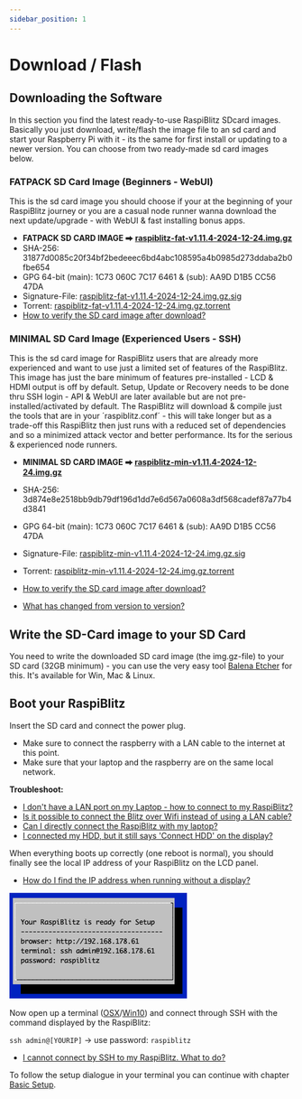 ```yaml
---
sidebar_position: 1
---
```


# Download / Flash

## Downloading the Software

In this section you find the latest ready-to-use RaspiBlitz SDcard images. Basically you just download, write/flash the image file to an sd card and start your Raspberry Pi with it - its the same for first install or updating to a newer version. You can choose from two ready-made sd card images below.

### FATPACK SD Card Image (Beginners - WebUI)

This is the sd card image you should choose if your at the beginning of your RaspiBlitz journey or you are a casual node runner wanna download the next update/upgrade - with WebUI & fast installing bonus apps.

- **FATPACK SD CARD IMAGE ⮕ [raspiblitz-fat-v1.11.4-2024-12-24.img.gz](https://raspiblitz.fulmo.org/images/raspiblitz-fat-v1.11.4-2024-12-24.img.gz)**
- SHA-256: 31877d0085c20f34bf2bedeeec6bd4abc108595a4b0985d273ddaba2b0fbe654
- GPG 64-bit (main): 1C73 060C 7C17 6461 & (sub): AA9D D1B5 CC56 47DA
- Signature-File: [raspiblitz-fat-v1.11.4-2024-12-24.img.gz.sig](https://raspiblitz.fulmo.org/images/raspiblitz-fat-v1.11.4-2024-12-24.img.gz.sig)
- Torrent: [raspiblitz-fat-v1.11.4-2024-12-24.img.gz.torrent](https://github.com/raspiblitz/raspiblitz/raw/dev/home.admin/assets/raspiblitz-fat-v1.11.4-2024-12-24.img.gz.torrent)
- [How to verify the SD card image after download?](../../faq/faq.md#how-to-verify-the-sd-card-image-after-download)


### MINIMAL SD Card Image (Experienced Users - SSH)

This is the sd card image for RaspiBlitz users that are already more experienced and want to use just a limited set of features of the RaspiBlitz. This image has just the bare minimum of features pre-installed - LCD & HDMI output is off by default. Setup, Update or Recovery needs to be done thru SSH login - API & WebUI are later available but are not pre-installed/activated by default. The RaspiBlitz will download & compile just the tools that are in your ´raspiblitz.conf´ - this will take longer but as a trade-off this RaspiBlitz then just runs with a reduced set of dependencies and so a minimized attack vector and better performance. Its for the serious & experienced node runners.

- **MINIMAL SD CARD IMAGE ⮕ [raspiblitz-min-v1.11.4-2024-12-24.img.gz](https://raspiblitz.fulmo.org/images/raspiblitz-min-v1.11.4-2024-12-24.img.gz)**
- SHA-256: 3d874e8e2518bb9db79df196d1dd7e6d567a0608a3df568cadef87a77b4d3841
- GPG 64-bit (main): 1C73 060C 7C17 6461 & (sub): AA9D D1B5 CC56 47DA
- Signature-File: [raspiblitz-min-v1.11.4-2024-12-24.img.gz.sig](https://raspiblitz.fulmo.org/images/raspiblitz-min-v1.11.4-2024-12-24.img.gz.sig)
- Torrent: [raspiblitz-min-v1.11.4-2024-12-24.img.gz.torrent](https://github.com/raspiblitz/raspiblitz/raw/dev/home.admin/assets/raspiblitz-min-v1.11.4-2024-12-24.img.gz.torrent)
- [How to verify the SD card image after download?](../../faq/faq.md#how-to-verify-the-sd-card-image-after-download)

- [What has changed from version to version?](https://github.com/raspiblitz/raspiblitz/blob/dev/CHANGES.md)

## Write the SD-Card image to your SD Card

You need to write the downloaded SD card image (the img.gz-file) to your SD card (32GB minimum) - you can use the very easy tool [Balena Etcher](https://www.balena.io/etcher/) for this. It's available for Win, Mac & Linux.

## Boot your RaspiBlitz

Insert the SD card and connect the power plug.

- Make sure to connect the raspberry with a LAN cable to the internet at this point.
- Make sure that your laptop and the raspberry are on the same local network.

**Troubleshoot:**

- [I don't have a LAN port on my Laptop - how to connect to my RaspiBlitz?](../../faq/faq.md#i-dont-have-a-lan-port-on-my-laptop---how-do-i-connect-to-my-raspiblitz)
- [Is it possible to connect the Blitz over Wifi instead of using a LAN cable?](../../faq/faq.md#is-it-possible-to-connect-the-blitz-over-wifi-instead-of-using-a-lan-cable)
- [Can I directly connect the RaspiBlitz with my laptop?](../../faq/faq.md#can-i-directly-connect-the-raspiblitz-to-my-laptop)
- [I connected my HDD, but it still says 'Connect HDD' on the display?](../../faq/faq.md#i-connected-my-hdd-but-it-still-says-connect-hdd-on-the-display)

When everything boots up correctly (one reboot is normal), you should finally see the local IP address of your RaspiBlitz on the LCD panel.

- [How do I find the IP address when running without a display?](../../faq/faq.md#how-do-i-find-the-ip-address-when-running-without-a-display)

![LCD0](../../../static/img/lcd0-welcome.png)

Now open up a terminal ([OSX](https://www.youtube.com/watch?v=5XgBd6rjuDQ)/[Win10](https://www.howtogeek.com/336775/how-to-enable-and-use-windows-10s-built-in-ssh-commands/)) and connect through SSH with the command displayed by the RaspiBlitz:

`ssh admin@[YOURIP]` → use password: `raspiblitz`
 
- [I cannot connect by SSH to my RaspiBlitz. What to do?](../../faq/faq.md#i-cannot-connect-via-ssh-to-my-raspiblitz-what-do-i-do)

To follow the setup dialogue in your terminal you can continue with chapter [Basic Setup](2_basic.md).

